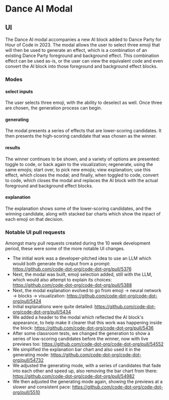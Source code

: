 # Dance AI Modal

## UI

The Dance AI modal accompanies a new AI block added to Dance Party for Hour of Code in 2023.  The modal allows the user to select three emoji that will then be used to generate an effect, which is a combination of an existing Dance Party foreground and background effect.  This combination effect can be used as-is, or the user can view the equivalent code and even convert the AI block into those foreground and background effect blocks.

### Modes

#### select inputs
The user selects three emoji, with the ability to deselect as well.  Once three are chosen, the generation process can begin.

#### generating
The modal presents a series of effects that are lower-scoring candidates.  It then presents the high-scoring candidate that was chosen as the winner.

#### results
The winner continues to be shown, and a variety of options are presented: toggle to code, or back again to the visualization; regenerate, using the same emojis; start over, to pick new emojis; view explanation; use this effect, which closes the modal; and finally, when toggled to code, convert to code, which closes the modal and replaces the AI block with the actual foreground and background effect blocks.

#### explanation
The explanation shows some of the lower-scoring candidates, and the winning candidate, along with stacked bar charts which show the inpact of each emoji on that decision.

### Notable UI pull requests

Amongst many pull requests created during the 10 week development period, these were some of the more notable UI changes.

- The initial work was a developer-pitched idea to use an LLM which would both generate the output from a prompt: https://github.com/code-dot-org/code-dot-org/pull/5376
- Next, the modal was built, emoji selection added, still with the LLM, which would also attempt to explain its choices: https://github.com/code-dot-org/code-dot-org/pull/5388
- Next, the modal explanation evolved to go from emoji -> neural network -> blocks -> visualization: https://github.com/code-dot-org/code-dot-org/pull/5424
- Initial explanations were quite detailed: https://github.com/code-dot-org/code-dot-org/pull/5434
- We added a header to the modal which reflected the AI block's appearance, to help make it clearer that this work was happening inside the block: https://github.com/code-dot-org/code-dot-org/pull/5436
- After some classroom tests, we changed the generation to show a series of low-scoring candidates before the winner, now with live previews too: https://github.com/code-dot-org/code-dot-org/pull/54552
- We simplified the explanation bar chart and also used it in the generating mode: https://github.com/code-dot-org/code-dot-org/pull/54732
- We adjusted the generating mode, with a series of candidates that fade into each other and speed up, also removing the bar chart from there: https://github.com/code-dot-org/code-dot-org/pull/54982
- We then adjusted the generating mode again, showing the previews at a slower and consistent pace: https://github.com/code-dot-org/code-dot-org/pull/5510
